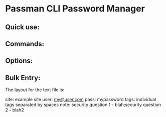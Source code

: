 # Passman CLI Password Manager

## Quick use:

## Commands:

## Options:

## Bulk Entry:

The layout for the text file is:

site: example site
user: my@user.com
pass: mypassword
tags: individual tags separated by spaces
note: security question 1 - blah;security question 2 - blah2
